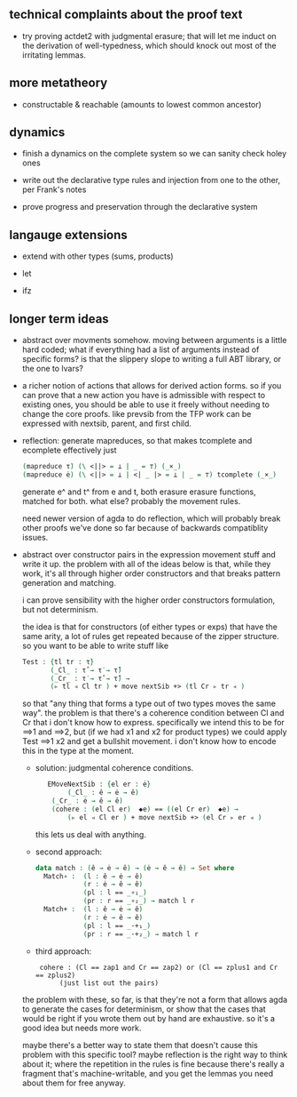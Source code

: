 technical complaints about the proof text
-----------------------------------------

- try proving actdet2 with judgmental erasure; that will let me induct on
  the derivation of well-typedness, which should knock out most of the
  irritating lemmas.

more metatheory
---------------

- constructable & reachable (amounts to lowest common ancestor)

dynamics
--------

- finish a dynamics on the complete system so we can sanity check holey
  ones

- write out the declarative type rules and injection from one to the other,
  per Frank's notes

- prove progress and preservation through the declarative system


langauge extensions
-------------------

- extend with other types (sums, products)

- let

- ifz


longer term ideas
-----------------

- abstract over movments somehow. moving between arguments is a little hard
  coded; what if everything had a list of arguments instead of specific
  forms? is that the slippery slope to writing a full ABT library, or the
  one to lvars?

- a richer notion of actions that allows for derived action forms. so if
  you can prove that a new action you have is admissible with respect to
  existing ones, you should be able to use it freely without needing to
  change the core proofs. like prevsib from the TFP work can be expressed
  with nextsib, parent, and first child.

- reflection: generate mapreduces, so that makes tcomplete and ecomplete
  effectively just
    ```agda
    (mapreduce τ̇) (\ <||> = ⊥ | _ = ⊤) (_×_)
    (mapreduce ė) (\ <||> = ⊥ | <| _ |> = ⊥ | _ = ⊤) tcomplete (_×_)
    ```
  generate e^ and t^ from e and t, both erasure erasure functions, matched
  for both. what else? probably the movement rules.

  need newer version of agda to do reflection, which will probably break
  other proofs we've done so far because of backwards compatiblity issues.

- abstract over constructor pairs in the expression movement stuff and
  write it up. the problem with all of the ideas below is that, while they
  work, it's all through higher order constructors and that breaks pattern
  generation and matching.

  i can prove sensibility with the higher order constructors formulation,
  but not determinism.

  the idea is that for constructors (of either types or exps) that have the
  same arity, a lot of rules get repeated because of the zipper
  structure. so you want to be able to write stuff like

    ```agda
    Test : {tl tr : τ̇}
           (_Cl_ : τ̂ → τ̇ → τ̂)
           (_Cr_ : τ̇ → τ̂ → τ̂) →
           (▹ tl ◃ Cl tr ) + move nextSib +> (tl Cr ▹ tr ◃ )
    ```

  so that "any thing that forms a type out of two types moves the same
  way". the problem is that there's a coherence condition between Cl and Cr
  that i don't know how to express. specifically we intend this to be for
  ==>1 and ==>2, but (if we had x1 and x2 for product types) we could apply
  Test ==>1 x2 and get a bullshit movement. i don't know how to encode this
  in the type at the moment.

  * solution: judgmental coherence conditions.
    ```agda
       EMoveNextSib : {el er : ė}
            (_Cl_ : ê → ė → ê)
  	    (_Cr_ : ė → ê → ê)
   	    (cohere : (el Cl er)  ◆e) == ((el Cr er)  ◆e) →
            (▹ el ◃ Cl er ) + move nextSib +> (el Cr ▹ er ◃ )
     ```
     this lets us deal with anything.

  * second approach:

    ```agda
    data match : (ê → ė → ê) → (ė → ê → ê) → Set where
      Match∘ :  (l : ê → ė → ê)
                (r : ė → ê → ê)
                (pl : l == _∘₁_)
                (pr : r == _∘₂_) → match l r
      Match+ :  (l : ê → ė → ê)
                (r : ė → ê → ê)
                (pl : l == _·+₁_)
                (pr : r == _·+₂_) → match l r
    ```

  * third approach:
    ```
     cohere : (Cl == zap1 and Cr == zap2) or (Cl == zplus1 and Cr == zplus2)
     	  (just list out the pairs)
    ```

  the problem with these, so far, is that they're not a form that allows
  agda to generate the cases for determinism, or show that the cases that
  would be right if you wrote them out by hand are exhaustive. so it's a
  good idea but needs more work.

  maybe there's a better way to state them that doesn't cause this problem
  with this specific tool? maybe reflection is the right way to think about
  it; where the repetition in the rules is fine because there's really a
  fragment that's machine-writable, and you get the lemmas you need about
  them for free anyway.
